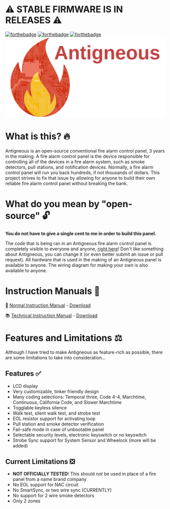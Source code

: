# ⚠️ STABLE FIRMWARE IS IN RELEASES ⚠️

[![forthebadge](https://forthebadge.com/images/badges/made-with-c-plus-plus.svg)](https://forthebadge.com) [![forthebadge](https://forthebadge.com/images/badges/open-source.svg)](https://forthebadge.com) [![forthebadge](https://forthebadge.com/images/badges/built-with-love.svg)](https://forthebadge.com)
![Icon](https://github.com/Lexzach/antigneous/blob/official-firmware/gh_icon.png?raw=true)
# What is this? 🔥
Antigneous is an open-source conventional fire alarm control panel, 3 years in the making. A fire alarm control panel is the device responsible for controlling all of the devices in a fire alarm system, such as smoke detectors, pull stations, and notification devices. Normally, a fire alarm control panel will run you back hundreds, if not thousands of dollars. This project strives to fix that issue by allowing for anyone to build their own reliable fire alarm control panel without breaking the bank.

# What do you mean by "open-source" 🔓
**You do not have to give a single cent to me in order to build this panel.**

The code that is being ran in an Antigneous fire alarm control panel is completely visible to everyone and anyone, [right here](https://github.com/Lexzach/antigneous/blob/official-firmware/facp/src/main.cpp)! Don't like something about Antigneous, you can change it (or even better submit an issue or pull request). All hardware that is used in the making of an Antigneous panel is available to anyone. The wiring diagram for making your own is also available to anyone.

# Instruction Manuals 📄
📕 [Normal Instruction Manual](https://github.com/Lexzach/antigneous/blob/official-firmware/instructions/antigneous_instructions.pdf) - [Download](https://github.com/Lexzach/antigneous/raw/official-firmware/instructions/antigneous_instructions.pdf)

📚 [Technical Instruction Manual](https://github.com/Lexzach/antigneous/blob/official-firmware/instructions/antigneous_tech_instructions.pdf) - [Download](https://github.com/Lexzach/antigneous/raw/official-firmware/instructions/antigneous_tech_instructions.pdf)

# Features and Limitations ⚖️
Although I have tried to make Antigneous as feature-rich as possible, there are some limitations to take into consideration...

## Features ✅
- LCD display
- Very customizable, tinker friendly design
- Many coding selections: Temporal three, Code 4-4, Marchtime, Continuous, California Code, and Slower Marchtime
- Togglable keyless silence
- Walk test, silent walk test, and strobe test
- EOL resistor support for activating loop
- Pull station and smoke detector verification
- Fail-safe mode in case of unbootable panel
- Selectable security levels, electronic keyswitch or no keyswitch
- Strobe Sync support for System Sensor and Wheelock (more will be added)

## Current Limitations ❎
- **NOT OFFICIALLY TESTED**! This should *not* be used in place of a fire panel from a name brand company
- No EOL support for NAC circuit
- No SmartSync, or two wire sync (CURRENTLY)
- No support for 2 wire smoke detectors
- Only 2 zones

